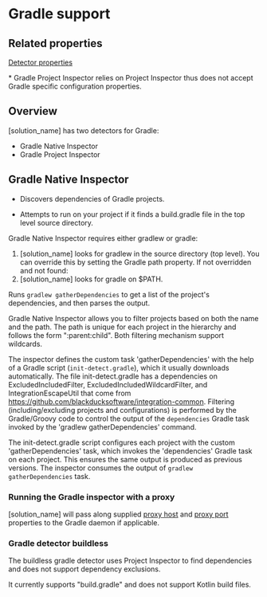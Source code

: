 # Gradle support

## Related properties

[Detector properties](../properties/detectors/gradle.md)

<note type="Note">
* Gradle Project Inspector relies on Project Inspector thus does not accept Gradle specific configuration properties.
</note>

## Overview

[solution_name] has two detectors for Gradle:

* Gradle Native Inspector
* Gradle Project Inspector

## Gradle Native Inspector

* Discovers dependencies of Gradle projects.

* Attempts to run on your project if it finds a build.gradle file in the top level source directory.

Gradle Native Inspector requires either gradlew or gradle:

1. [solution_name] looks for gradlew in the source directory (top level). You can override this by setting the Gradle path property. If not overridden and not found:
1. [solution_name] looks for gradle on $PATH.

Runs `gradlew gatherDependencies` to get a list of the project's dependencies, and then parses the output.

Gradle Native Inspector allows you to filter projects based on both the name and the path. The path is unique for each project in the hierarchy and follows the form ":parent:child". Both filtering mechanism support wildcards.

The inspector defines the custom task 'gatherDependencies' with the help of a Gradle script (`init-detect.gradle`), which it usually downloads automatically. The file init-detect.gradle has a dependencies on ExcludedIncludedFilter,
ExcludedIncludedWildcardFilter, and IntegrationEscapeUtil that come from https://github.com/blackducksoftware/integration-common. Filtering (including/excluding projects and configurations) is performed by the Gradle/Groovy code to control
the output of the `dependencies` Gradle task invoked by the 'gradlew gatherDependencies' command.

The init-detect.gradle script configures each project with the custom 'gatherDependencies' task, which invokes the 'dependencies' Gradle task on each project. This ensures the same output is produced as previous versions. The inspector consumes the output of `gradlew gatherDependencies` task.

### Running the Gradle inspector with a proxy

[solution_name] will pass along supplied [proxy host](../properties/configuration/proxy.md#proxy-host-advanced) and [proxy port](../properties/configuration/proxy.md#proxy-port-advanced) properties to the Gradle daemon if applicable.

### Gradle detector buildless

The buildless gradle detector uses Project Inspector to find dependencies and does not support dependency exclusions.

It currently supports "build.gradle" and does not support Kotlin build files.
